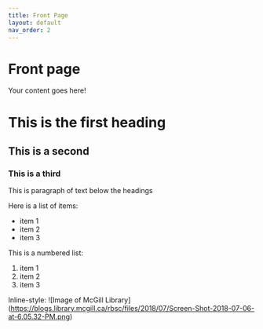 ```yaml
---
title: Front Page
layout: default
nav_order: 2
---
```


# Front page
Your content goes here!

# This is the first heading
## This is a second
### This is a third
This is paragraph of text below the headings

Here is a list of items:
* item 1
* item 2
* item 3

This is a numbered list:
1. item 1
2. item 2
3. item 3

Inline-style:
![Image of McGill Library] (https://blogs.library.mcgill.ca/rbsc/files/2018/07/Screen-Shot-2018-07-06-at-6.05.32-PM.png) 

